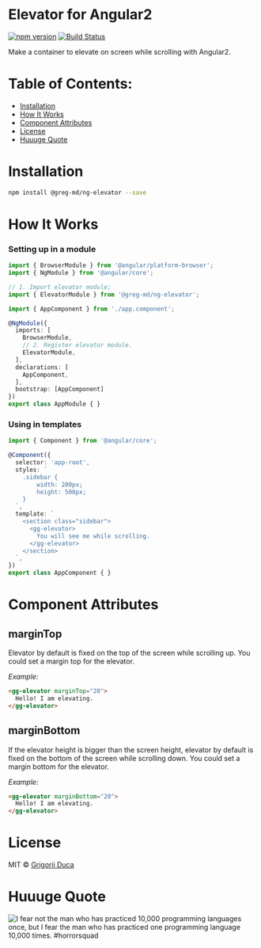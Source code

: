 # Elevator for Angular2

[![npm version](https://badge.fury.io/js/%40greg-md%2Fng-elevator.svg)](https://badge.fury.io/js/%40greg-md%2Fng-elevator)
[![Build Status](https://travis-ci.org/greg-md/ng-elevator.svg?branch=master)](https://travis-ci.org/greg-md/ng-elevator)

Make a container to elevate on screen while scrolling with Angular2.

# Table of Contents:

* [Installation](#installation)
* [How It Works](#how-it-works)
* [Component Attributes](#component-attributes)
* [License](#license)
* [Huuuge Quote](#huuuge-quote)

# Installation

```bash
npm install @greg-md/ng-elevator --save
```

# How It Works

### Setting up in a module

```typescript
import { BrowserModule } from '@angular/platform-browser';
import { NgModule } from '@angular/core';

// 1. Import elevator module;
import { ElevatorModule } from '@greg-md/ng-elevator';

import { AppComponent } from './app.component';

@NgModule({
  imports: [
    BrowserModule,
    // 2. Register elevator module.
    ElevatorModule,
  ],
  declarations: [
    AppComponent,
  ],
  bootstrap: [AppComponent]
})
export class AppModule { }
```

### Using in templates

```typescript
import { Component } from '@angular/core';

@Component({
  selector: 'app-root',
  styles: `
    .sidebar {
        width: 200px;
        height: 500px;
    }
  `,
  template: `
    <section class="sidebar">
      <gg-elevator>
        You will see me while scrolling.
      </gg-elevator>
    </section>
  `,
})
export class AppComponent { }
```

# Component Attributes

## marginTop

Elevator by default is fixed on the top of the screen while scrolling up.
You could set a margin top for the elevator.

_Example:_

```html
<gg-elevator marginTop="20">
  Hello! I am elevating.
</gg-elevator>
```

## marginBottom

If the elevator height is bigger than the screen height,
elevator by default is fixed on the bottom of the screen while scrolling down.
You could set a margin bottom for the elevator.

_Example:_

```html
<gg-elevator marginBottom="20">
  Hello! I am elevating.
</gg-elevator>
```

# License

MIT © [Grigorii Duca](http://greg.md)

# Huuuge Quote

![I fear not the man who has practiced 10,000 programming languages once, but I fear the man who has practiced one programming language 10,000 times. #horrorsquad](http://greg.md/huuuge-quote-fb.jpg)
